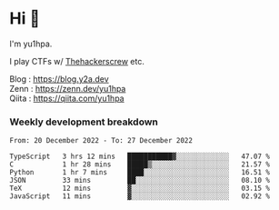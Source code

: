 # Hi 👋

I'm yu1hpa.

I play CTFs w/ [Thehackerscrew](https://www.thehackerscrew.team/) etc.

Blog : https://blog.y2a.dev  
Zenn : https://zenn.dev/yu1hpa  
Qiita : https://qiita.com/yu1hpa  

### Weekly development breakdown

<!--START_SECTION:waka-->

```text
From: 20 December 2022 - To: 27 December 2022

TypeScript   3 hrs 12 mins   ███████████▓░░░░░░░░░░░░░   47.07 %
C            1 hr 28 mins    █████▒░░░░░░░░░░░░░░░░░░░   21.57 %
Python       1 hr 7 mins     ████░░░░░░░░░░░░░░░░░░░░░   16.51 %
JSON         33 mins         ██░░░░░░░░░░░░░░░░░░░░░░░   08.10 %
TeX          12 mins         ▓░░░░░░░░░░░░░░░░░░░░░░░░   03.15 %
JavaScript   11 mins         ▓░░░░░░░░░░░░░░░░░░░░░░░░   02.92 %
```

<!--END_SECTION:waka-->

